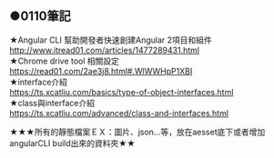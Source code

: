 ## ●0110筆記

★Angular CLI 幫助開發者快速創建Angular 2項目和組件<br />
http://www.itread01.com/articles/1477289431.html<br />
★Chrome drive tool 相關設定<br />
https://read01.com/2ae3j8.html#.WlWWHpP1XBI<br />
★interface介紹<br />
https://ts.xcatliu.com/basics/type-of-object-interfaces.html<br />
★class與interface介紹<br />
https://ts.xcatliu.com/advanced/class-and-interfaces.html<br />

★★★所有的靜態檔案ＥＸ：圖片、json...等，放在aesset底下或者增加angularCLI build出來的資料夾★★
